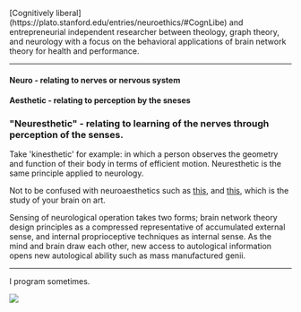 <p>
  [Cognitively liberal](https://plato.stanford.edu/entries/neuroethics/#CognLibe) and entrepreneurial independent researcher between theology, graph theory, and neurology with a focus on the behavioral applications of brain network theory for health and performance.</br>
</p>

---

#### Neuro - relating to nerves or nervous system
#### Aesthetic - relating to perception by the sneses
### "Neuresthetic" - relating to learning of the nerves through perception of the senses.

Take 'kinesthetic' for example: in which a person observes the geometry and function of their body in terms of efficient motion. Neuresthetic is the same principle applied to neurology.</br>

Not to be confused with neuroaesthetics such as [this](https://direct.mit.edu/jocn/article/23/1/53/4981/Neuroaesthetics-A-Coming-of-Age-Story), and [this](https://www.ncbi.nlm.nih.gov/pmc/articles/PMC7075503/), which is the study of your brain on art.</br>

Sensing of neurological operation takes two forms; brain network theory design principles as a compressed representative of accumulated external sense, and internal proprioceptive techniques as internal sense. As the mind and brain draw each other, new access to autological information opens new autological ability such as mass manufactured genii.</br>

---
I program sometimes.
<!-- [<img src="https://www.codewars.com/users/neuresthetics/badges/large">](https://www.codewars.com/users/neuresthetics) -->
[<img src="https://www.codewars.com/users/neuresthetics/badges/micro">](https://www.codewars.com/users/neuresthetics)
